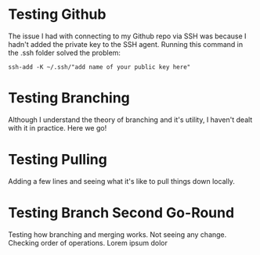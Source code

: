 # Testing Github
The issue I had with connecting to my Github repo via SSH was because I hadn't added the private key to the SSH agent. Running this command in the .ssh folder solved the problem:

`ssh-add -K ~/.ssh/"add name of your public key here"`

# Testing Branching
Although I understand the theory of branching and it's utility, I haven't dealt with it in practice. Here we go!

# Testing Pulling
Adding a few lines and seeing what it's like to pull things down locally.

# Testing Branch Second Go-Round
Testing how branching and merging works. Not seeing any change. Checking order of operations.
Lorem ipsum dolor
